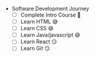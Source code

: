 * Software Development Journey
  * [ ] Complete Intro Course 🙂
  * [ ] Learn HTML 😅
  * [ ] Learn CSS 😅
  * [ ] Learn Java/javascript 😅
  * [ ] Learn React 😏
  * [ ] Learn Git 😏
